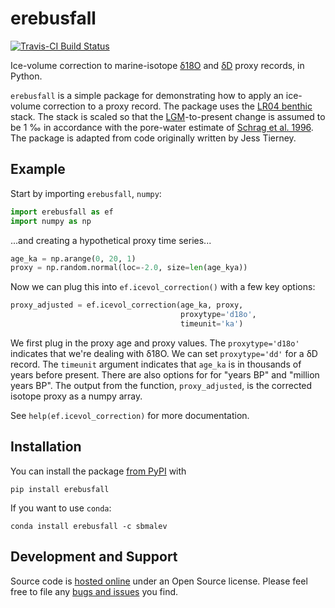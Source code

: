 # erebusfall

[![Travis-CI Build Status](https://travis-ci.org/brews/erebusfall.svg?branch=master)](https://travis-ci.org/brews/erebusfall)

Ice-volume correction to marine-isotope 
[δ18O](https://en.wikipedia.org/wiki/%CE%9418O) and [δD](https://en.wikipedia.org/wiki/Deuterium)
 proxy records, in Python.

`erebusfall` is a simple package for demonstrating how to apply an 
ice-volume correction to a proxy record. The package uses the [LR04 benthic](https://doi.org/10.1594/PANGAEA.701576) 
stack. The stack is scaled so that the [LGM](https://en.wikipedia.org/wiki/Last_Glacial_Maximum)-to-present 
change is assumed to be 1 ‰ in accordance with the pore-water estimate of 
[Schrag et al. 1996](https://doi.org/10.1126/science.272.5270.1930). The 
package is adapted from code originally written by Jess Tierney.


## Example

Start by importing `erebusfall`, `numpy`:

```python
import erebusfall as ef
import numpy as np
```

...and creating a hypothetical proxy time 
series...

```python
age_ka = np.arange(0, 20, 1)
proxy = np.random.normal(loc=-2.0, size=len(age_kya))
```

Now we can plug this into `ef.icevol_correction()` with a few key options:

```python
proxy_adjusted = ef.icevol_correction(age_ka, proxy, 
                                      proxytype='d18o', 
                                      timeunit='ka')
```

We first plug in the proxy age and proxy values. The `proxytype='d18o'` 
indicates that we're dealing with δ18O. We can set `proxytype='dd'` for a δD 
record. The `timeunit` argument indicates that `age_ka` is in thousands of 
years before present. There are also options for for "years BP" and 
"million years BP". The output from the function, `proxy_adjusted`, is the 
corrected isotope proxy as a numpy array.

See `help(ef.icevol_correction)` for more documentation.

## Installation

You can install the package [from PyPI](https://pypi.python.org/pypi/erebusfall) with

```
pip install erebusfall
```

If you want to use `conda`:

```
conda install erebusfall -c sbmalev
```

## Development and Support

Source code is [hosted online](https://github.com/brews/erebusfall) under an Open 
Source license. Please feel free to file any 
[bugs and issues](https://github.com/brews/erebusfall/issues) you find.
